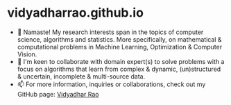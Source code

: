 # vidyadharrao.github.io

- 👋 Namaste! My research interests span in the topics of computer science, algorithms and statistics. More specifically, on mathematical & computational problems in Machine Learning, Optimization & Computer Vision.
- 👀  I'm keen to collaborate with domain expert(s) to solve problems with a focus on algorithms that learn from complex & dynamic, (un)structured & uncertain, incomplete & multi-source data.
- 📫 For more information, inquiries or collaborations, check out my GitHub page: <a href=https://vidyadharrao.github.io/> Vidyadhar Rao </a>		
    
